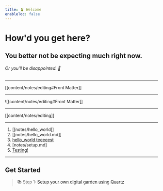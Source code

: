 ```yaml
---
title: 🪴 Welcome
enableToc: false
---
```


# How'd you get here?
## You better not be expecting much right now.
###### Or you'll be disappointed. 🤷

---

[[content/notes/editing#Front Matter]]

---

![[content/notes/editing#Front Matter]]

---

[[content/notes/editing]]

---

1. [[notes/hello_world]]
2. [[notes/hello_world.md]]
3. [hello_world teeeeest](notes/hello_world.md)
4. [notes/setup.md]
5. [Testing!](notes/setup.md)

---

## Get Started
> 📚 Step 1: [Setup your own digital garden using Quartz](notes/setup.md)



